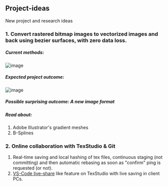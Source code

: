 ## Project-ideas
New project and research ideas

### 1. Convert rastered bitmap images to vectorized images and back using bezier surfaces, with zero data loss.

##### Current methods:

![image](https://user-images.githubusercontent.com/52484751/169096549-4edf5815-af6b-49fb-ba4f-8df443cbd257.png)

##### Expected project outcome:

![image](https://user-images.githubusercontent.com/52484751/169096161-01f6b1de-21fd-4ba4-9e45-8c1e5f4ebb0f.png)

##### Possible surprising outcome: A new image format

##### Read about: 

1. Adobe Illustrator's gradient meshes
2. B-Splines

### 2. Online collaboration with TexStudio & Git

1. Real-time saving and local hashing of tex files, continuous staging (not committing) and then automatic rebasing as soon as "confirm" ping is requested (or not).
2. [VS-Code live-share](https://visualstudio.microsoft.com/services/live-share/) like feature on TexStudio with live saving in client PCs. 
